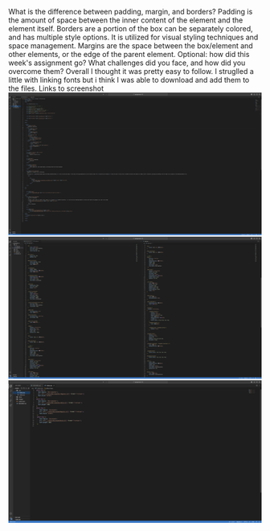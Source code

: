 What is the difference between padding, margin, and borders?
    Padding is the amount of space between the inner content of the element and the element itself. Borders are a portion of the box can be separately colored, and has multiple style options. It is utilized for visual styling techniques and space management. Margins are the space between the box/element and other elements, or the edge of the parent element.
Optional: how did this week's assignment go? What challenges did you face, and how did you overcome them?
    Overall I thought it was pretty easy to follow. I struglled a little with linking fonts but i think I was able to download and add them to the files. 
Links to screenshot
![Screenshot](./images/assignment-12-screenshot.png)
![Screenshot](./images/assignment-12-style.css.png)
![Screenshot](./images/assignment-12-fonts.css.png)
